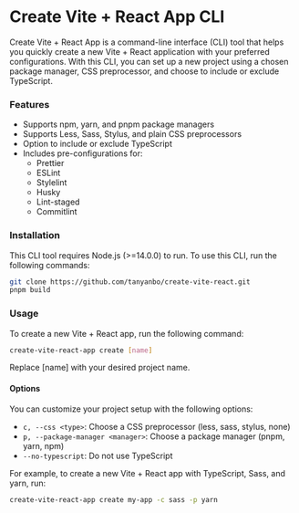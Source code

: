 # Create Vite + React App CLI

Create Vite + React App is a command-line interface (CLI) tool that helps you quickly create a new Vite + React application with your preferred configurations. With this CLI, you can set up a new project using a chosen package manager, CSS preprocessor, and choose to include or exclude TypeScript.

### Features

- Supports npm, yarn, and pnpm package managers
- Supports Less, Sass, Stylus, and plain CSS preprocessors
- Option to include or exclude TypeScript
- Includes pre-configurations for:
  - Prettier
  - ESLint
  - Stylelint
  - Husky
  - Lint-staged
  - Commitlint

### Installation

This CLI tool requires Node.js (>=14.0.0) to run. To use this CLI, run the following commands:

```sh
git clone https://github.com/tanyanbo/create-vite-react.git
pnpm build
```

### Usage

To create a new Vite + React app, run the following command:

```sh
create-vite-react-app create [name]
```

Replace [name] with your desired project name.

#### Options

You can customize your project setup with the following options:

- `c, --css <type>`: Choose a CSS preprocessor (less, sass, stylus, none)
- `p, --package-manager <manager>`: Choose a package manager (pnpm, yarn, npm)
- `--no-typescript`: Do not use TypeScript

For example, to create a new Vite + React app with TypeScript, Sass, and yarn, run:

```sh
create-vite-react-app create my-app -c sass -p yarn
```
